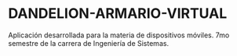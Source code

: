# DANDELION-ARMARIO-VIRTUAL
Aplicación desarrollada para la materia de dispositivos móviles. 7mo semestre de la carrera de Ingeniería de Sistemas.
